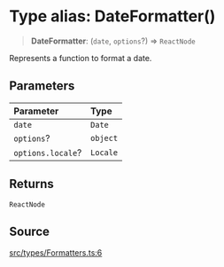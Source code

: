 # Type alias: DateFormatter()

> **DateFormatter**: (`date`, `options`?) => `ReactNode`

Represents a function to format a date.

## Parameters

| Parameter | Type |
| :------ | :------ |
| `date` | `Date` |
| `options`? | `object` |
| `options.locale`? | `Locale` |

## Returns

`ReactNode`

## Source

[src/types/Formatters.ts:6](https://github.com/gpbl/react-day-picker/blob/9ad13dc72fff814dcf720a62f6e3b5ea38e8af6d/src/types/Formatters.ts#L6)

